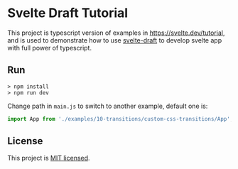 # Svelte Draft Tutorial

This project is typescript version of examples in https://svelte.dev/tutorial, and is used to demonstrate how to use [svelte-draft](https://github.com/mistlog/svelte-draft) to develop svelte app with full power of typescript.


## Run

```shell
> npm install
> npm run dev
```

Change path in ```main.js``` to switch to another example, default one is:

``` typescript
import App from './examples/10-transitions/custom-css-transitions/App';
```

## License

This project is [MIT licensed](https://github.com/mistlog/svelte-draft-tutorial/blob/master/LICENSE).